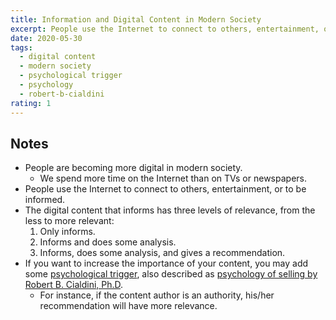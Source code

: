 ```yaml
---
title: Information and Digital Content in Modern Society
excerpt: People use the Internet to connect to others, entertainment, or to be informed.
date: 2020-05-30
tags:
  - digital content
  - modern society
  - psychological trigger
  - psychology
  - robert-b-cialdini
rating: 1
---
```


## Notes

- People are becoming more digital in modern society.
  - We spend more time on the Internet than on TVs or newspapers.
- People use the Internet to connect to others, entertainment, or to be informed.
- The digital content that informs has three levels of relevance, from the less to more relevant:
  1. Only informs.
  2. Informs and does some analysis.
  3. Informs, does some analysis, and gives a recommendation.
- If you want to increase the importance of your content, you may add some [psychological trigger](/zettelkasten/psychological-trigger.md), also described as [psychology of selling by Robert B. Cialdini, Ph.D](/zettelkasten/-robert-b-cialdinis-psychology-of-selling.md).
  - For instance, if the content author is an authority, his/her recommendation will have more relevance.
